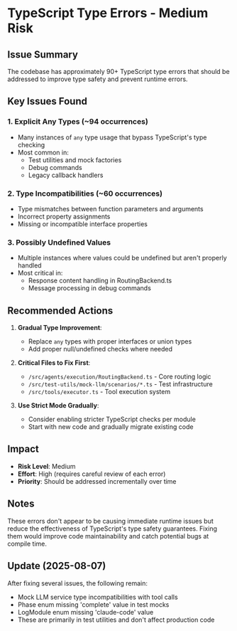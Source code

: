 # TypeScript Type Errors - Medium Risk

## Issue Summary
The codebase has approximately 90+ TypeScript type errors that should be addressed to improve type safety and prevent runtime errors.

## Key Issues Found

### 1. Explicit Any Types (~94 occurrences)
- Many instances of `any` type usage that bypass TypeScript's type checking
- Most common in:
  - Test utilities and mock factories
  - Debug commands
  - Legacy callback handlers

### 2. Type Incompatibilities (~60 occurrences)
- Type mismatches between function parameters and arguments
- Incorrect property assignments
- Missing or incompatible interface properties

### 3. Possibly Undefined Values
- Multiple instances where values could be undefined but aren't properly handled
- Most critical in:
  - Response content handling in RoutingBackend.ts
  - Message processing in debug commands

## Recommended Actions

1. **Gradual Type Improvement**:
   - Replace `any` types with proper interfaces or union types
   - Add proper null/undefined checks where needed

2. **Critical Files to Fix First**:
   - `/src/agents/execution/RoutingBackend.ts` - Core routing logic
   - `/src/test-utils/mock-llm/scenarios/*.ts` - Test infrastructure
   - `/src/tools/executor.ts` - Tool execution system

3. **Use Strict Mode Gradually**:
   - Consider enabling stricter TypeScript checks per module
   - Start with new code and gradually migrate existing code

## Impact
- **Risk Level**: Medium
- **Effort**: High (requires careful review of each error)
- **Priority**: Should be addressed incrementally over time

## Notes
These errors don't appear to be causing immediate runtime issues but reduce the effectiveness of TypeScript's type safety guarantees. Fixing them would improve code maintainability and catch potential bugs at compile time.

## Update (2025-08-07)
After fixing several issues, the following remain:
- Mock LLM service type incompatibilities with tool calls
- Phase enum missing 'complete' value in test mocks
- LogModule enum missing 'claude-code' value
- These are primarily in test utilities and don't affect production code